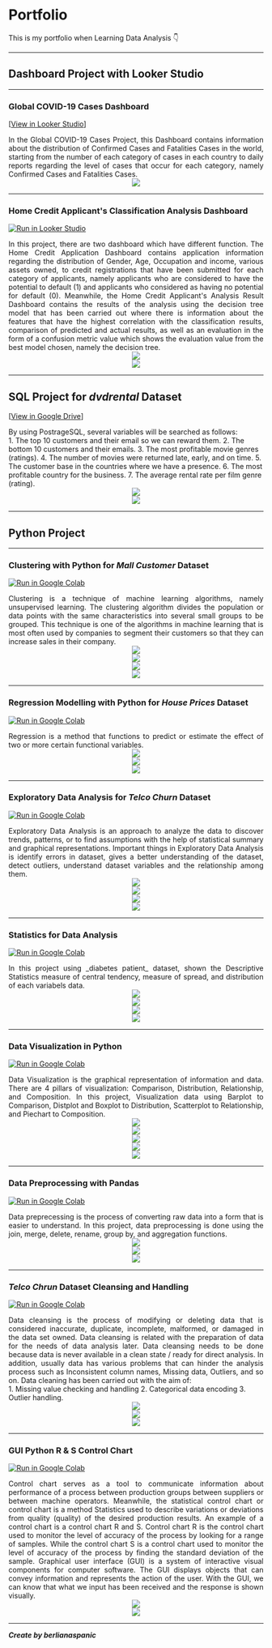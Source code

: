 # Portfolio
This is my portfolio when Learning Data Analysis &#128071;

---
## Dashboard Project with Looker Studio

---
### Global COVID-19 Cases Dashboard
[[View in Looker Studio](https://lookerstudio.google.com/u/0/reporting/91bf1935-d8fc-4db8-8481-67e7048cef71/page/U4CSD)]

<div style="text-align: justify">In the Global COVID-19 Cases Project, this Dashboard contains information about the distribution of Confirmed Cases and Fatalities Cases in the world, starting from the number of each category of cases in each country to daily reports regarding the level of cases that occur for each category, namely Confirmed Cases and Fatalities Cases.
<center><img src="images/Dashboard(1).png"/></center></div>

---
### Home Credit Applicant's Classification Analysis Dashboard
[![Run in Looker Studio](https://images.app.goo.gl/HAHhhkd5AzgLgZ9G8)](https://lookerstudio.google.com/u/0/reporting/0cded7d8-bbeb-4d05-b247-606c45186cd4/page/p_88wc80h06c)

<div style="text-align: justify">In this project, there are two dashboard which have different function. The Home Credit Application Dashboard contains application information regarding the distribution of Gender, Age, Occupation and income, various assets owned, to credit registrations that have been submitted for each category of applicants, namely applicants who are considered to have the potential to default (1) and applicants who considered as having no potential for default (0). Meanwhile, the Home Credit Applicant's Analysis Result Dashboard contains the results of the analysis using the decision tree model that has been carried out where there is information about the features that have the highest correlation with the classification results, comparison of predicted and actual results, as well as an evaluation in the form of a confusion metric value which shows the evaluation value from the best model chosen, namely the decision tree.</div>
<center><img src="images/Dashboard(2).png"/></center>
<center><img src="images/Dashboard(3).png"/></center>

---
## SQL Project for _dvdrental_ Dataset
[[View in Google Drive](https://drive.google.com/file/d/1dMi9vW5UKL4p3B84dJ2Sz26ytQth6p-3/view?usp=sharing)]

<div style="text-align: justify">By using PostrageSQL, several variables will be searched as follows:</div>
1. The top 10 customers and their email so we can reward them.
2. The bottom 10 customers and their emails.
3. The most profitable movie genres (ratings).
4. The number of movies were returned late, early, and on time.
5. The customer base in the countries where we have a presence.
6. The most profitable country for the business.
7. The average rental rate per film genre (rating).
<center><img src="images/SQL(1).png"/></center>
<center><img src="images/SQL(2).png"/></center>

---
## Python Project

---
### Clustering with Python for _Mall Customer_ Dataset
[![Run in Google Colab](https://img.shields.io/badge/Colab-Run_in_Google_Colab-blue?logo=Google&logoColor=FDBA18)](https://colab.research.google.com/drive/1Uje1KZSfwErzyVyWDEYqoa2ub_S00FcT?usp=sharing)

<div style="text-align: justify">Clustering is a technique of machine learning algorithms, namely unsupervised learning. The clustering algorithm divides the population or data points with the same characteristics into several small groups to be grouped. This technique is one of the algorithms in machine learning that is most often used by companies to segment their customers so that they can increase sales in their company.</div>
<center><img src="images/14(1).png"/></center>
<center><img src="images/14(2).png"/></center>
<center><img src="images/14(3).png"/></center>
<center><img src="images/14(4).png"/></center>

---
### Regression Modelling with Python for _House Prices_ Dataset
[![Run in Google Colab](https://img.shields.io/badge/Colab-Run_in_Google_Colab-blue?logo=Google&logoColor=FDBA18)](https://colab.research.google.com/drive/1Uje1KZSfwErzyVyWDEYqoa2ub_S00FcT?usp=sharing)

<div style="text-align: justify">Regression is a method that functions to predict or estimate the effect of two or more certain functional variables.</div>
<center><img src="images/13(1).png"/></center>
<center><img src="images/13(2).png"/></center>
<center><img src="images/13(3).png"/></center>

---
### Exploratory Data Analysis for _Telco Churn_ Dataset
[![Run in Google Colab](https://img.shields.io/badge/Colab-Run_in_Google_Colab-blue?logo=Google&logoColor=FDBA18)](https://colab.research.google.com/drive/1P4ZaU8csXi4R_cEiMGoo8eh3bg2-8lve?usp=sharing)

<div style="text-align: justify">Exploratory Data Analysis is an approach to analyze the data to discover trends, patterns, or to find assumptions with the help of statistical summary and graphical representations. Important things in Exploratory Data Analysis is identify errors in dataset, gives a better understanding of the dataset, detect outliers, understand dataset variables and the relationship among them.</div>
<center><img src="images/1112(1).png"/></center>
<center><img src="images/1112(2).png"/></center>
<center><img src="images/1112(3).png"/></center>
<center><img src="images/1112(4).png"/></center>

---
### Statistics for Data Analysis
[![Run in Google Colab](https://img.shields.io/badge/Colab-Run_in_Google_Colab-blue?logo=Google&logoColor=FDBA18)](https://colab.research.google.com/drive/1gu0FjTbDHo7P2SWscNA2jeytcKK36BH4?usp=sharing)

<div style="text-align: justify">In this project using _diabetes patient_ dataset, shown the Descriptive Statistics measure of central tendency, measure of spread, and distribution of each variabels data.</div>
<center><img src="images/910(1).png"/></center>
<center><img src="images/910(2).png"/></center>
<center><img src="images/910(3).png"/></center>
<center><img src="images/910(4).png"/></center>

---
### Data Visualization in Python
[![Run in Google Colab](https://img.shields.io/badge/Colab-Run_in_Google_Colab-blue?logo=Google&logoColor=FDBA18)](https://colab.research.google.com/drive/1KKZjnpatVzWa0TDHTAqvxQGJbaRY6Peb?usp=sharing)

<div style="text-align: justify">Data Visualization is the graphical representation of information and data. There are 4 pillars of 
visualization: Comparison, Distribution, Relationship, and Composition. In this project, Visualization data using Barplot to Comparison, Distplot and Boxplot to Distribution, Scatterplot to Relationship, and Piechart to Composition.</div>
<center><img src="images/78(1).png"/></center>
<center><img src="images/78(2).png"/></center>
<center><img src="images/78(3).png"/></center>
<center><img src="images/78(4).png"/></center>
<center><img src="images/78(5).png"/></center>

---
### Data Preprocessing with Pandas
[![Run in Google Colab](https://img.shields.io/badge/Colab-Run_in_Google_Colab-blue?logo=Google&logoColor=FDBA18)](https://colab.research.google.com/drive/1kkOddZ--CsbZ-dv8Twa1rqdxecJ77DCN?usp=sharing)

<div style="text-align: justify">Data preprecessing is the process of converting raw data into a form that is easier to understand. In this project, data preprocessing is done using the join, merge, delete, rename, group by, and aggregation functions.</div>
<center><img src="images/6(1).png"/></center>
<center><img src="images/6(2).png"/></center>
<center><img src="images/6(3).png"/></center>

---
### _Telco Chrun_ Dataset Cleansing and Handling
[![Run in Google Colab](https://img.shields.io/badge/Colab-Run_in_Google_Colab-blue?logo=Google&logoColor=FDBA18)](https://colab.research.google.com/drive/12M2UCruBLl3HP2kJbEaTSVbOQfGIQ0i4?usp=sharing)

<div style="text-align: justify">Data cleansing is the process of modifying or deleting data that is considered inaccurate, duplicate,
incomplete, malformed, or damaged in the data set owned. Data cleansing is related
with the preparation of data for the needs of data analysis later. Data cleansing needs to be done because
data is never available in a clean state / ready for direct analysis. In addition, usually data
has various problems that can hinder the analysis process such as Inconsistent column
names, Missing data, Outliers, and so on. Data cleaning has been carried out with the aim of:</div>
1. Missing value checking and handling
2. Categorical data encoding
3. Outlier handling.
<center><img src="images/5(1).png"/></center>
<center><img src="images/5(2).png"/></center>
<center><img src="images/5(3).png"/></center>

---
### GUI Python R & S Control Chart 
[![Run in Google Colab](https://img.shields.io/badge/Colab-Run_in_Google_Colab-blue?logo=Google&logoColor=FDBA18)](https://colab.research.google.com/drive/1APqRRutfv6JwQNpHtxN1QEyI9IkS9AZH?usp=sharing)

<div style="text-align: justify">Control chart serves as a tool to communicate information about performance of a process between production groups between suppliers or between machine operators. Meanwhile, the statistical control chart or control chart is a method Statistics used to describe variations or deviations from quality (quality) of the desired production results. An example of a control chart is a control chart R and S. Control chart R is the control chart used to monitor the level of accuracy of the process by looking for a range of samples. While the control chart S is a control chart used to monitor the level of accuracy of the process by finding the standard deviation of the sample. Graphical user interface (GUI) is a system of interactive visual components for computer software. The GUI displays objects that can convey information and represents the action of the user. With the GUI, we can know that what we input has been received and the response is shown visually.</div>
<center><img src="images/GUISpanic1.png"/></center>
<center><img src="images/GUISpanic2.png"/></center>

---
_**Create by berlianaspanic**_
